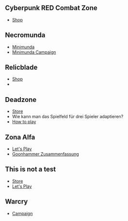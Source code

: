 ## Cyberpunk RED Combat Zone
 - [Shop](https://monsterfightclub.com/products/combat-zone)

## Necromunda  
 - [Minimunda](https://www.goonhammer.com/necromunday-presents-mini-munda)
 - [Minimunda Campaign](https://www.goonhammer.com/necromunday-the-mini-munda-campaign)

## Relicblade
 - [Shop](https://www.relicblade.com/shop)
 - 

## Deadzone
 - [Store](https://www.manticgames.com/games/deadzone) 
 - Wie kann man das Spielfeld für drei Spieler adaptieren? 
 - [How to play](https://youtu.be/U9yAxCU4hNM) 

## Zona Alfa
 - [Let's Play](https://youtu.be/mlBXH_Q89Zw)  
 - [Goonhammer Zusammenfassung](https://www.goonhammer.com/zona-alfa-play-metro-2033-but-with-miniatures)   

## This is not a test
 - [Store](https://worldsendpublishing.com) 
 - [Let's Play](https://youtu.be/gHYUTxIA2P4) 

## Warcry 
 - [Campaign](https://youtu.be/W-JM-hb3jZA) 
